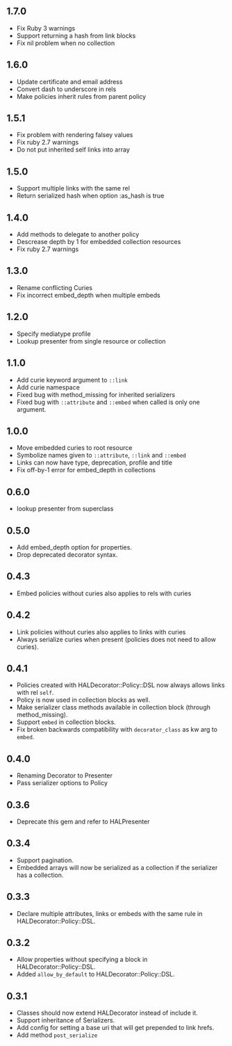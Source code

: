 ## 1.7.0
 * Fix Ruby 3 warnings
 * Support returning a hash from link blocks
 * Fix nil problem when no collection
## 1.6.0
 * Update certificate and email address
 * Convert dash to underscore in rels
 * Make policies inherit rules from parent policy
## 1.5.1
 * Fix problem with rendering falsey values
 * Fix ruby 2.7 warnings
 * Do not put inherited self links into array
## 1.5.0
 * Support multiple links with the same rel
 * Return serialized hash when option :as_hash is true
## 1.4.0
 * Add methods to delegate to another policy
 * Descrease depth by 1 for embedded collection resources
 * Fix ruby 2.7 warnings
## 1.3.0
 * Rename conflicting Curies
 * Fix incorrect embed_depth when multiple embeds
## 1.2.0
 * Specify mediatype profile
 * Lookup presenter from single resource or collection
## 1.1.0
 * Add curie keyword argument to `::link`
 * Add curie namespace
 * Fixed bug with method_missing for inherited serializers
 * Fixed bug with `::attribute` and `::embed` when called is only one argument.
## 1.0.0
 * Move embedded curies to root resource
 * Symbolize names given to `::attribute`, `::link` and `::embed`
 * Links can now have type, deprecation, profile and title
 * Fix off-by-1 error for embed_depth in collections 
## 0.6.0
 * lookup presenter from superclass
## 0.5.0
 * Add embed_depth option for properties.
 * Drop deprecated decorator syntax.
## 0.4.3
 * Embed policies without curies also applies to rels with curies
## 0.4.2
 * Link policies without curies also applies to links with curies
 * Always serialize curies when present (policies does not need to allow curies).
## 0.4.1
 * Policies created with HALDecorator::Policy::DSL now always allows links with rel `self`.
 * Policy is now used in collection blocks as well.
 * Make serializer class methods available in collection block (through method_missing).
 * Support `embed` in collection blocks.
 * Fix broken backwards compatibility with `decorator_class` as kw arg to `embed`.
## 0.4.0
 * Renaming Decorator to Presenter
 * Pass serializer options to Policy
## 0.3.6
 * Deprecate this gem and refer to HALPresenter
## 0.3.4
 * Support pagination.
 * Embedded arrays will now be serialized as a collection if the serializer has a collection.
## 0.3.3
 * Declare multiple attributes, links or embeds with the same rule in HALDecorator::Policy::DSL.
## 0.3.2
 * Allow properties without specifying a block in HALDecorator::Policy::DSL.
 * Added `allow_by_default` to HALDecorator::Policy::DSL.
## 0.3.1
 * Classes should now extend HALDecorator instead of include it.
 * Support inheritance of Serializers.
 * Add config for setting a base uri that will get prepended to link hrefs.
 * Add method `post_serialize`

